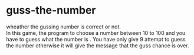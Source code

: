 # guss-the-number
wheather the gussing  number is correct or not.  
In this game, the program to choose a number between 10 to 100 and you have to guess what the number is .
You have only give 9 attempt to guess the number otherwise it will give the message that the guss chance is over.
